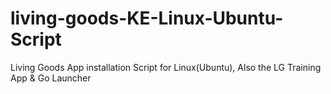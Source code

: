 # living-goods-KE-Linux-Ubuntu-Script
Living Goods App installation Script for Linux(Ubuntu), Also the LG Training App &amp; Go Launcher
